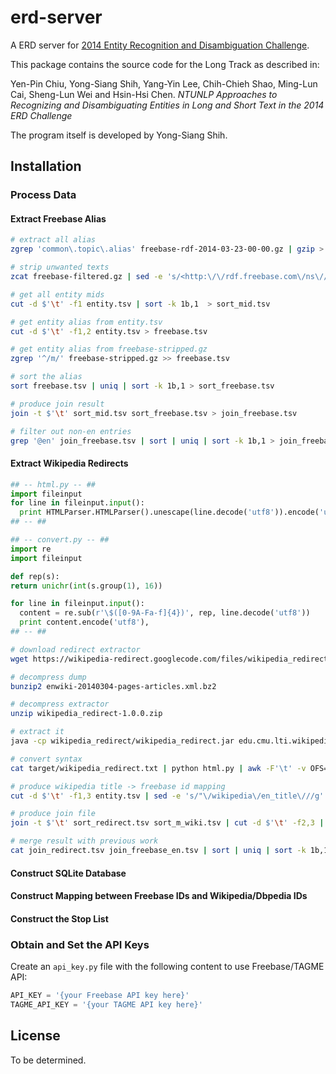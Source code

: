 erd-server
==========

A ERD server for [2014 Entity Recognition and Disambiguation Challenge](http://web-ngram.research.microsoft.com/erd2014).

This package contains the source code for the Long Track as described in:

Yen-Pin Chiu, Yong-Siang Shih, Yang-Yin Lee, Chih-Chieh Shao, Ming-Lun Cai, Sheng-Lun Wei and Hsin-Hsi Chen. *NTUNLP Approaches to Recognizing and Disambiguating Entities in Long and Short Text in the 2014 ERD Challenge*

The program itself is developed by Yong-Siang Shih.

## Installation

### Process Data

#### Extract Freebase Alias

```sh
# extract all alias
zgrep 'common\.topic\.alias' freebase-rdf-2014-03-23-00-00.gz | gzip > freebase-filtered.gz

# strip unwanted texts
zcat freebase-filtered.gz | sed -e 's/<http:\/\/rdf.freebase.com\/ns\///g' -e 's/^m\./\/m\//' -e 's/>\s*common\.topic\.alias>//' -e 's/\s*\.$//' | gzip > freebase-stripped.gz

# get all entity mids
cut -d $'\t' -f1 entity.tsv | sort -k 1b,1  > sort_mid.tsv

# get entity alias from entity.tsv
cut -d $'\t' -f1,2 entity.tsv > freebase.tsv

# get entity alias from freebase-stripped.gz
zgrep '^/m/' freebase-stripped.gz >> freebase.tsv

# sort the alias
sort freebase.tsv | uniq | sort -k 1b,1 > sort_freebase.tsv

# produce join result
join -t $'\t' sort_mid.tsv sort_freebase.tsv > join_freebase.tsv

# filter out non-en entries
grep '@en' join_freebase.tsv | sort | uniq | sort -k 1b,1 > join_freebase_en.tsv
```

#### Extract Wikipedia Redirects

```python
## -- html.py -- ##
import fileinput
for line in fileinput.input():
  print HTMLParser.HTMLParser().unescape(line.decode('utf8')).encode('utf8 '),
## -- ##
```

```python
## -- convert.py -- ##
import re
import fileinput

def rep(s):
return unichr(int(s.group(1), 16))

for line in fileinput.input():
  content = re.sub(r'\$([0-9A-Fa-f]{4})', rep, line.decode('utf8'))
  print content.encode('utf8'),
## -- ##
```

```sh
# download redirect extractor
wget https://wikipedia-redirect.googlecode.com/files/wikipedia_redirect-1.0.0.zip

# decompress dump
bunzip2 enwiki-20140304-pages-articles.xml.bz2

# decompress extractor
unzip wikipedia_redirect-1.0.0.zip

# extract it
java -cp wikipedia_redirect/wikipedia_redirect.jar edu.cmu.lti.wikipedia_redirect.WikipediaRedirectExtractor enwiki-20140304-pages-articles.xml

# convert syntax
cat target/wikipedia_redirect.txt | python html.py | awk -F'\t' -v OFS='\t' '{ print $2, $1 }'| sort -t$'\t' -k 1,1 > sort_redirect.tsv

# produce wikipedia title -> freebase id mapping
cut -d $'\t' -f1,3 entity.tsv | sed -e 's/"\/wikipedia\/en_title\///g' -e 's/"\r$//' | awk -F'\t' -v OFS='\t' '{ gsub(/_/, " ", $2); print $2, $1 }' | python convert.py | sort -t$'\t' -k 1,1 > sort_m_wiki.tsv

# produce join file
join -t $'\t' sort_redirect.tsv sort_m_wiki.tsv | cut -d $'\t' -f2,3 |  awk -F'\t' -v OFS='\t' '{ print $2, "\"" $1 "\"@en" }' > join_redirect.tsv

# merge result with previous work
cat join_redirect.tsv join_freebase_en.tsv | sort | uniq | sort -k 1b,1 > join_2nd.tsv
```

#### Construct SQLite Database

#### Construct Mapping between Freebase IDs and Wikipedia/Dbpedia IDs

#### Construct the Stop List

### Obtain and Set the API Keys

Create an `api_key.py` file with the following content to use Freebase/TAGME API:

```python
API_KEY = '{your Freebase API key here}'
TAGME_API_KEY = '{your TAGME API key here}'
```

## License

To be determined.
